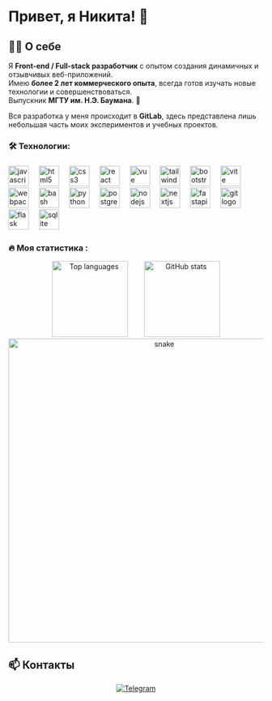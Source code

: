 # Привет, я Никита! 👋

## 👨‍💻 О себе

Я **Front-end / Full-stack разработчик** с опытом создания динамичных и отзывчивых веб-приложений.  
Имею **более 2 лет коммерческого опыта**, всегда готов изучать новые технологии и совершенствоваться.  
Выпускник **МГТУ им. Н.Э. Баумана**. 🚀  

Вся разработка у меня происходит в **GitLab**, здесь представлена лишь небольшая часть моих экспериментов и учебных проектов.

###

<h3 align="left">🛠 Технологии:</h3>

###

<div align="left">
  <img src="https://cdn.jsdelivr.net/gh/devicons/devicon/icons/javascript/javascript-original.svg" height="40" alt="javascript logo"  />
  <img width="12" />
  <img src="https://cdn.jsdelivr.net/gh/devicons/devicon/icons/html5/html5-original.svg" height="40" alt="html5 logo"  />
  <img width="12" />
  <img src="https://cdn.jsdelivr.net/gh/devicons/devicon/icons/css3/css3-original.svg" height="40" alt="css3 logo"  />
  <img width="12" />
  <img src="https://cdn.jsdelivr.net/gh/devicons/devicon/icons/react/react-original.svg" height="40" alt="react logo"  />
  <img width="12" />
  <img src="https://skillicons.dev/icons?i=vue" height="40" alt="vue logo"  />
  <img width="12" />
  <img src="https://skillicons.dev/icons?i=tailwind" height="40" alt="tailwind logo"  />
  <img width="12" />
  <img src="https://cdn.jsdelivr.net/gh/devicons/devicon/icons/bootstrap/bootstrap-original.svg" height="40" alt="bootstrap logo"  />
  <img width="12" />
  <img src="https://skillicons.dev/icons?i=vite" height="40" alt="vite logo"  />
  <img width="12" />
  <img src="https://cdn.simpleicons.org/webpack/8DD6F9" height="40" alt="webpack logo"  />
  <img width="12" />
  <img src="https://cdn.simpleicons.org/gnubash/4EAA25" height="40" alt="bash logo"  />
  <img width="12" />
  <img src="https://skillicons.dev/icons?i=py" height="40" alt="python logo"  />
  <img width="12" />
  <img src="https://skillicons.dev/icons?i=postgres" height="40" alt="postgresql logo"  />
  <img width="12" />
  <img src="https://cdn.jsdelivr.net/gh/devicons/devicon/icons/nodejs/nodejs-original.svg" height="40" alt="nodejs logo"  />
  <img width="12" />
  <img src="https://cdn.jsdelivr.net/gh/devicons/devicon/icons/nextjs/nextjs-original.svg" height="40" alt="nextjs logo"  />
  <img width="12" />
  <img src="https://skillicons.dev/icons?i=fastapi" height="40" alt="fastapi logo"  />
  <img width="12" />
  <img src="https://cdn.jsdelivr.net/gh/devicons/devicon/icons/git/git-original.svg" height="40" alt="git logo"  />
  <img width="12" />
  <img src="https://cdn.jsdelivr.net/gh/devicons/devicon/icons/flask/flask-original.svg" height="40" alt="flask logo"  />
  <img width="12" />
  <img src="https://skillicons.dev/icons?i=sqlite" height="40" alt="sqlite logo"  />
</div>



###

<h3 align="left">🔥   Моя статистика :</h3>

<div align="center">
  <!-- Top Languages -->
  <img src="https://github-readme-stats.vercel.app/api/top-langs?username=NIKITANIKINIKI&locale=en&hide_title=false&layout=compact&card_width=320&langs_count=15&theme=dracula&hide_border=false&order=2" height="150" alt="Top languages"  />
  <img width="24" />
  <!-- GitHub Stats -->
  <img src="https://github-readme-stats.vercel.app/api?username=NIKITANIKINIKI&show_icons=true&theme=dracula&hide_border=false&count_private=true" height="150" alt="GitHub stats" />
</div>
<div align="center">
  <img width="600" src="assets/github-snake.svg" alt="snake"/>
</div>



## 📫 Контакты

<div align="center">
  <a href="https://t.me/Nikkkkklllll" target="_blank">
    <img src="https://img.shields.io/badge/Telegram-0088CC?style=for-the-badge&logo=telegram&logoColor=white" alt="Telegram" />
  </a>
</div>
